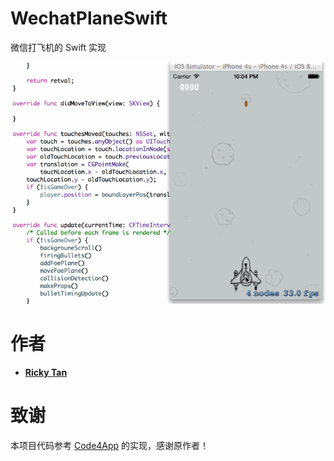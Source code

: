 WechatPlaneSwift
================

微信打飞机的 Swift 实现

![plane](./plane.gif)

# 作者

* **[Ricky Tan](http://rickytan.github.io)**

# 致谢

本项目代码参考 [Code4App](http://code4app.com/ios/%E9%AB%98%E4%BB%BF%E5%BE%AE%E4%BF%A1%E6%89%93%E9%A3%9E%E6%9C%BA/521495136803fa1d5f000001) 的实现，感谢原作者！
